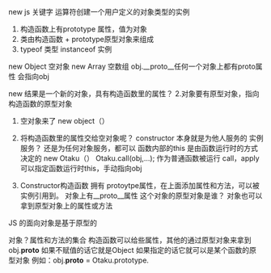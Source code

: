 new js 关键字
运算符创建一个用户定义的对象类型的实例
1. 构造函数上有prototype 属性，值为对象
2. 类由构造函数 + prototype原型对象来组成
3. typeof 类型 instanceof 实例



new Object  空对象   new Array  空数组      obj.__proto__任何一个对象上都有proto属性 会指向obj

new 结果是一个新的对象，具有构造函数里的属性？
2.对象要有原型对象，指向构造函数的原型对象

1. 空对象来了  new object（）
2. 将构造函数里的属性交给空对象呢？
 constructor 本身就是为他人服务的
 实例服务？ 还是为任何对象服务，都可以
 函数内部的this 是由函数运行时的方式决定的
 new Otaku（）
 Otaku.call(obj,...); 作为普通函数被运行
 call，apply 可以指定函数运行时this，手动指向obj

 3. Constructor构造函数 拥有 protoytpe属性，在上面添加属性和方法，可以被实例引用到。
 对象上有__proto__属性 这个对象的原型对象是谁？
 对象也可以拿到原型对象上的属性或方法

 JS 的面向对象是基于原型的


 对象？属性和方法的集合
 构造函数可以给些属性，其他的通过原型对象来拿到
 obj.__proto__  如果不赋值的话它就是Object   如果指定的话它就可以是某个函数的原型对象
 例如：obj.__proto__ = Otaku.prototype.
